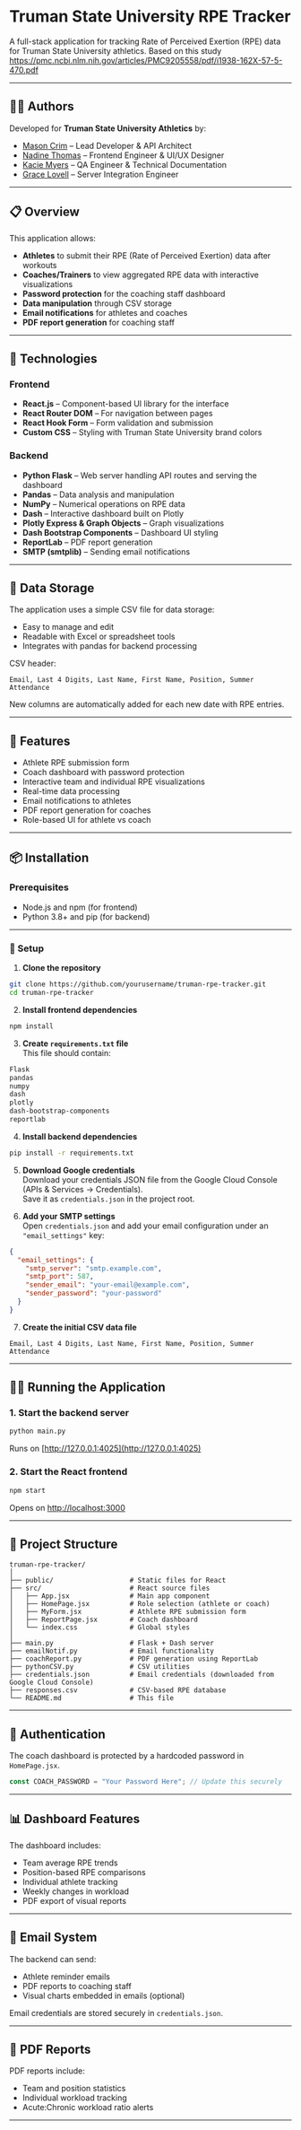 # Truman State University RPE Tracker

A full-stack application for tracking Rate of Perceived Exertion (RPE) data for Truman State University athletics. Based on this study https://pmc.ncbi.nlm.nih.gov/articles/PMC9205558/pdf/i1938-162X-57-5-470.pdf

---

## 👨‍💻 Authors

Developed for **Truman State University Athletics** by:

- [Mason Crim](https://github.com/MasonC13) – Lead Developer & API Architect
- [Nadine Thomas](https://github.com/Nadine-Thomas) – Frontend Engineer & UI/UX Designer
- [Kacie Myers](https://github.com/kaciemyers23) – QA Engineer & Technical Documentation  
- [Grace Lovell](https://github.com/grace-lovell) – Server Integration Engineer

---

## 📋 Overview

This application allows:
- **Athletes** to submit their RPE (Rate of Perceived Exertion) data after workouts  
- **Coaches/Trainers** to view aggregated RPE data with interactive visualizations  
- **Password protection** for the coaching staff dashboard  
- **Data manipulation** through CSV storage  
- **Email notifications** for athletes and coaches  
- **PDF report generation** for coaching staff  

---

## 🔧 Technologies

### Frontend
- **React.js** – Component-based UI library for the interface  
- **React Router DOM** – For navigation between pages  
- **React Hook Form** – Form validation and submission  
- **Custom CSS** – Styling with Truman State University brand colors  

### Backend
- **Python Flask** – Web server handling API routes and serving the dashboard  
- **Pandas** – Data analysis and manipulation  
- **NumPy** – Numerical operations on RPE data  
- **Dash** – Interactive dashboard built on Plotly  
- **Plotly Express & Graph Objects** – Graph visualizations  
- **Dash Bootstrap Components** – Dashboard UI styling  
- **ReportLab** – PDF report generation  
- **SMTP (smtplib)** – Sending email notifications  

---

## 💾 Data Storage

The application uses a simple CSV file for data storage:  
- Easy to manage and edit  
- Readable with Excel or spreadsheet tools  
- Integrates with pandas for backend processing  

CSV header:  
```
Email, Last 4 Digits, Last Name, First Name, Position, Summer Attendance
```  
New columns are automatically added for each new date with RPE entries.  

---

## 🚀 Features

- Athlete RPE submission form  
- Coach dashboard with password protection  
- Interactive team and individual RPE visualizations  
- Real-time data processing  
- Email notifications to athletes  
- PDF report generation for coaches  
- Role-based UI for athlete vs coach  

---

## 📦 Installation

### Prerequisites
- Node.js and npm (for frontend)  
- Python 3.8+ and pip (for backend)  

---

### 🔧 Setup

1. **Clone the repository**  
```bash
git clone https://github.com/yourusername/truman-rpe-tracker.git  
cd truman-rpe-tracker
```

2. **Install frontend dependencies**  
```bash
npm install
```

3. **Create `requirements.txt` file**  
This file should contain:  
```txt
Flask
pandas
numpy
dash
plotly
dash-bootstrap-components
reportlab
```

4. **Install backend dependencies**  
```bash
pip install -r requirements.txt
```

5. **Download Google credentials**  
Download your credentials JSON file from the Google Cloud Console (APIs & Services → Credentials).  
Save it as `credentials.json` in the project root.

6. **Add your SMTP settings**  
Open `credentials.json` and add your email configuration under an `"email_settings"` key:  
```json
{
  "email_settings": {
    "smtp_server": "smtp.example.com",
    "smtp_port": 587,
    "sender_email": "your-email@example.com",
    "sender_password": "your-password"
  }
}
```

7. **Create the initial CSV data file**  
```csv
Email, Last 4 Digits, Last Name, First Name, Position, Summer Attendance
```

---

## 🏃‍♂️ Running the Application

### 1. Start the backend server  
```bash
python main.py
```
Runs on [http://127.0.0.1:4025](http://127.0.0.1:4025)

### 2. Start the React frontend  
```bash
npm start
```
Opens on [http://localhost:3000](http://localhost:3000)

---

## 📁 Project Structure

```
truman-rpe-tracker/
│
├── public/                   # Static files for React
├── src/                      # React source files
│   ├── App.jsx               # Main app component
│   ├── HomePage.jsx          # Role selection (athlete or coach)
│   ├── MyForm.jsx            # Athlete RPE submission form
│   ├── ReportPage.jsx        # Coach dashboard
│   └── index.css             # Global styles
│
├── main.py                   # Flask + Dash server
├── emailNotif.py             # Email functionality
├── coachReport.py            # PDF generation using ReportLab
├── pythonCSV.py              # CSV utilities
├── credentials.json          # Email credentials (downloaded from Google Cloud Console)
├── responses.csv             # CSV-based RPE database
└── README.md                 # This file
```

---

## 🔐 Authentication

The coach dashboard is protected by a hardcoded password in `HomePage.jsx`.  
```js
const COACH_PASSWORD = "Your Password Here"; // Update this securely
```

---

## 📊 Dashboard Features

The dashboard includes:  
- Team average RPE trends  
- Position-based RPE comparisons  
- Individual athlete tracking  
- Weekly changes in workload  
- PDF export of visual reports  

---

## 📧 Email System

The backend can send:  
- Athlete reminder emails  
- PDF reports to coaching staff  
- Visual charts embedded in emails (optional)  

Email credentials are stored securely in `credentials.json`.  

---

## 📑 PDF Reports

PDF reports include:  
- Team and position statistics  
- Individual workload tracking  
- Acute:Chronic workload ratio alerts   

---
